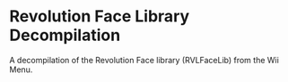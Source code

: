 # Revolution Face Library Decompilation
A decompilation of the Revolution Face library (RVLFaceLib) from the Wii Menu.


